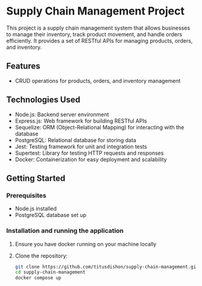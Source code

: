 # Supply Chain Management Project

This project is a supply chain management system that allows businesses to manage their inventory, track product movement, and handle orders efficiently. It provides a set of RESTful APIs for managing products, orders, and inventory.

## Features

- CRUD operations for products, orders, and inventory management

## Technologies Used

- Node.js: Backend server environment
- Express.js: Web framework for building RESTful APIs
- Sequelize: ORM (Object-Relational Mapping) for interacting with the database
- PostgreSQL: Relational database for storing data
- Jest: Testing framework for unit and integration tests
- Supertest: Library for testing HTTP requests and responses
- Docker: Containerization for easy deployment and scalability

## Getting Started

### Prerequisites

- Node.js installed
- PostgreSQL database set up

### Installation and running the application

1. Ensure you have docker running on your machine locally
2. Clone the repository:

   ```bash
   git clone https://github.com/titusdishon/supply-chain-management.git
   cd supply-chain-management
   docker compose up
   ```
